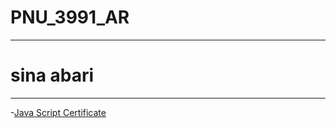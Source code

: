 # PNU_3991_AR
--------------
# sina abari
-------------
-[Java Script Certificate](https://github.com/sinaa-akbari/PNU_3991_AR/blob/PNU_3991_AR/js.pdf)

